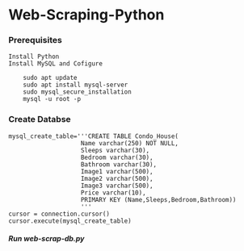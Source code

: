# Web-Scraping-Python

### Prerequisites

    Install Python
    Install MySQL and Cofigure

        sudo apt update
        sudo apt install mysql-server
        sudo mysql_secure_installation
        mysql -u root -p

### Create Databse

    mysql_create_table='''CREATE TABLE Condo_House(
                        Name varchar(250) NOT NULL,
                        Sleeps varchar(30),
                        Bedroom varchar(30),
                        Bathroom varchar(30),
                        Image1 varchar(500),
                        Image2 varchar(500),
                        Image3 varchar(500),
                        Price varchar(10),
                        PRIMARY KEY (Name,Sleeps,Bedroom,Bathroom))
                        '''
    cursor = connection.cursor()
    cursor.execute(mysql_create_table)

##### Run web-scrap-db.py
